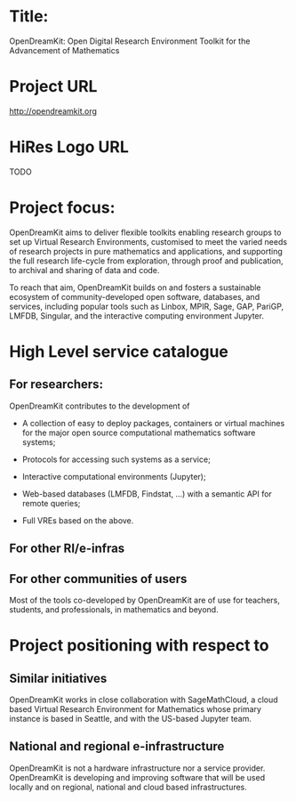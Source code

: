 # Title:

OpenDreamKit: Open Digital Research Environment Toolkit for the Advancement of Mathematics

# Project URL

http://opendreamkit.org

# HiRes Logo URL

TODO

# Project focus:

OpenDreamKit aims to deliver flexible toolkits enabling research
groups to set up Virtual Research Environments, customised to meet the
varied needs of research projects in pure mathematics and
applications, and supporting the full research life-cycle from
exploration, through proof and publication, to archival and sharing of
data and code.

To reach that aim, OpenDreamKit builds on and fosters a
sustainable ecosystem of community-developed open software,
databases, and services, including popular tools such as Linbox,
MPIR, Sage, GAP, PariGP, LMFDB, Singular, and the interactive
computing environment Jupyter.

# High Level service catalogue

## For researchers:

OpenDreamKit contributes to the development of

- A collection of easy to deploy packages, containers or virtual
  machines for the major open source computational mathematics
  software systems;

-  Protocols for accessing such systems as a service;

-  Interactive computational environments (Jupyter);

-  Web-based databases (LMFDB, Findstat, ...) with a semantic
  API for remote queries;

-  Full VREs based on the above.


## For other RI/e-infras

## For other communities of users

Most of the tools co-developed by OpenDreamKit are of use for teachers,
students, and professionals, in mathematics and beyond.

# Project positioning with respect to

## Similar initiatives

OpenDreamKit works in close collaboration with SageMathCloud, a cloud
based Virtual Research Environment for Mathematics whose primary
instance is based in Seattle, and with the US-based Jupyter team.

## National and regional e-infrastructure

OpenDreamKit is not a hardware infrastructure nor a service provider. OpenDreamKit is developing and improving software that will be used locally and on regional, national and cloud based infrastructures.
